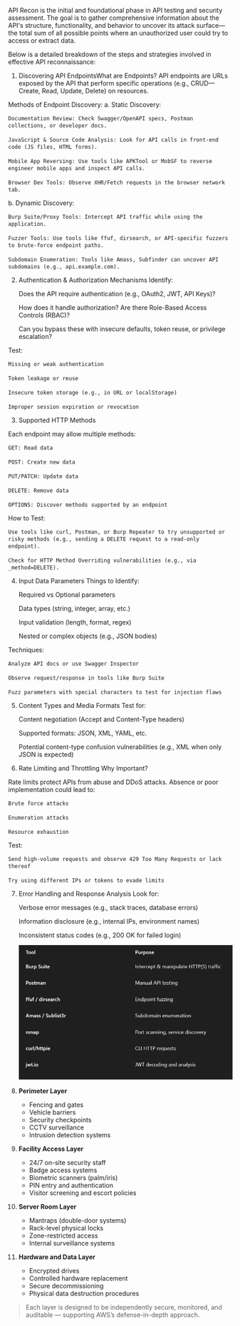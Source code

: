 API Recon is the initial and foundational phase in API testing and security assessment. The goal is to gather comprehensive information about the API's structure, functionality, and behavior to uncover its attack surface—the total sum of all possible points where an unauthorized user could try to access or extract data.

Below is a detailed breakdown of the steps and strategies involved in effective API reconnaissance:

1. Discovering API EndpointsWhat are Endpoints?
API endpoints are URLs exposed by the API that perform specific operations (e.g., CRUD—Create, Read, Update, Delete) on resources.


Methods of Endpoint Discovery:
a. Static Discovery:

    Documentation Review: Check Swagger/OpenAPI specs, Postman collections, or developer docs.

    JavaScript & Source Code Analysis: Look for API calls in front-end code (JS files, HTML forms).

    Mobile App Reversing: Use tools like APKTool or MobSF to reverse engineer mobile apps and inspect API calls.

    Browser Dev Tools: Observe XHR/Fetch requests in the browser network tab.

b. Dynamic Discovery:

    Burp Suite/Proxy Tools: Intercept API traffic while using the application.

    Fuzzer Tools: Use tools like ffuf, dirsearch, or API-specific fuzzers to brute-force endpoint paths.

    Subdomain Enumeration: Tools like Amass, Subfinder can uncover API subdomains (e.g., api.example.com).
 2. Authentication & Authorization Mechanisms
Identify:

    Does the API require authentication (e.g., OAuth2, JWT, API Keys)?

    How does it handle authorization? Are there Role-Based Access Controls (RBAC)?

    Can you bypass these with insecure defaults, token reuse, or privilege escalation?

Test:

    Missing or weak authentication

    Token leakage or reuse

    Insecure token storage (e.g., in URL or localStorage)

    Improper session expiration or revocation

3. Supported HTTP Methods

Each endpoint may allow multiple methods:

    GET: Read data

    POST: Create new data

    PUT/PATCH: Update data

    DELETE: Remove data

    OPTIONS: Discover methods supported by an endpoint

How to Test:

    Use tools like curl, Postman, or Burp Repeater to try unsupported or risky methods (e.g., sending a DELETE request to a read-only endpoint).

    Check for HTTP Method Overriding vulnerabilities (e.g., via _method=DELETE).

4. Input Data Parameters
Things to Identify:

    Required vs Optional parameters

    Data types (string, integer, array, etc.)

    Input validation (length, format, regex)

    Nested or complex objects (e.g., JSON bodies)

Techniques:

    Analyze API docs or use Swagger Inspector

    Observe request/response in tools like Burp Suite

    Fuzz parameters with special characters to test for injection flaws

5. Content Types and Media Formats
Test for:

    Content negotiation (Accept and Content-Type headers)

    Supported formats: JSON, XML, YAML, etc.

    Potential content-type confusion vulnerabilities (e.g., XML when only JSON is expected)

6. Rate Limiting and Throttling
Why Important?

Rate limits protect APIs from abuse and DDoS attacks. Absence or poor implementation could lead to:

    Brute force attacks

    Enumeration attacks

    Resource exhaustion

Test:

    Send high-volume requests and observe 429 Too Many Requests or lack thereof

    Try using different IPs or tokens to evade limits

7. Error Handling and Response Analysis
Look for:

    Verbose error messages (e.g., stack traces, database errors)

    Information disclosure (e.g., internal IPs, environment names)

    Inconsistent status codes (e.g., 200 OK for failed login)

    ![alt text](image.png)


1. **Perimeter Layer**
   - Fencing and gates
   - Vehicle barriers
   - Security checkpoints
   - CCTV surveillance
   - Intrusion detection systems

2. **Facility Access Layer**
   - 24/7 on-site security staff
   - Badge access systems
   - Biometric scanners (palm/iris)
   - PIN entry and authentication
   - Visitor screening and escort policies

3. **Server Room Layer**
   - Mantraps (double-door systems)
   - Rack-level physical locks
   - Zone-restricted access
   - Internal surveillance systems

4. **Hardware and Data Layer**
   - Encrypted drives
   - Controlled hardware replacement
   - Secure decommissioning
   - Physical data destruction procedures

> Each layer is designed to be independently secure, monitored, and auditable — supporting AWS’s defense-in-depth approach.